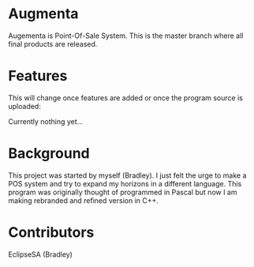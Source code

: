 # Augmenta

Augementa is Point-Of-Sale System. This is the master branch where all final products are released.

# Features

This will change once features are added or once the program source is uploaded:

Currently nothing yet...

# Background

This project was started by myself (Bradley). I just felt the urge to make a POS system and try to expand my horizons in a different language. This program was originally thought of programmed in Pascal but now I am making rebranded and refined version in C++.

# Contributors
EclipseSA (Bradley)
